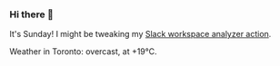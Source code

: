 ### Hi there :wave:

It's Sunday! I might be tweaking my [Slack workspace analyzer action](https://github.com/bewuethr/slack-analyzer).

Weather in Toronto: overcast, at +19°C.
